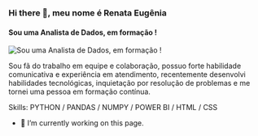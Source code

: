 ### Hi there 👋, meu nome é Renata Eugênia
#### Sou uma Analista de Dados, em formação !
![Sou uma Analista de Dados, em formação !](https://arturssmirnovs.github.io/github-profile-readme-generator/images/banner.png)

Sou fã do trabalho em equipe e colaboração, possuo forte habilidade comunicativa e experiência em atendimento, recentemente desenvolvi habilidades tecnológicas, inquietação por resolução de problemas e me tornei uma pessoa em formação contínua. 

Skills: PYTHON / PANDAS / NUMPY / POWER BI / HTML / CSS

- 🔭 I’m currently working on this page. 








<!--
**renataeugenia/renataeugenia** is a ✨ _special_ ✨ repository because its `README.md` (this file) appears on your GitHub profile.

Here are some ideas to get you started:

- 🔭 I’m currently working on ...
- 🌱 I’m currently learning ...
- 👯 I’m looking to collaborate on ...
- 🤔 I’m looking for help with ...
- 💬 Ask me about ...
- 📫 How to reach me: ...
- 😄 Pronouns: ...
- ⚡ Fun fact: ...
-->

